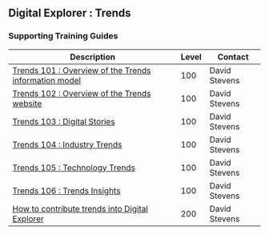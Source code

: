 ## Digital Explorer : Trends




### Supporting Training Guides

|Description|Level|Contact|
|---|---|---|
| [Trends 101  : Overview of the Trends information model](Trends101/readme.md)|100|David Stevens
| [Trends 102  : Overview of the Trends website](Trends102/readme.md)|100|David Stevens
| [Trends 103  : Digital Stories](Trends103/readme.md)|100|David Stevens
| [Trends 104  : Industry Trends](Trends104/readme.md)|100|David Stevens
| [Trends 105  : Technology Trends](Trends105/readme.md)|100|David Stevens
| [Trends 106  : Trends Insights](Trends106/readme.md)|100|David Stevens
| [How to contribute trends into Digital Explorer](ContributingTrends/readme.md) |200|David Stevens|

